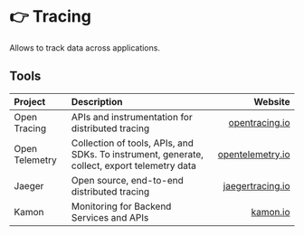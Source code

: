 # 👉 Tracing

Allows to track data across applications. 

## Tools

| Project        | Description                                                                                  | Website                                      |
| :------------- | :------------------------------------------------------------------------------------------- | -------------------------------------------: |
| Open Tracing   | APIs and instrumentation for distributed tracing                                             | [opentracing.io](https://opentracing.io)     |
| Open Telemetry | Collection of tools, APIs, and SDKs. To instrument, generate, collect, export telemetry data | [opentelemetry.io](https://opentelemetry.io) |
| Jaeger         | Open source, end-to-end distributed tracing                                                  | [jaegertracing.io](https://jaegertracing.io) |
| Kamon          | Monitoring for Backend Services and APIs                                                     | [kamon.io](https://kamon.io)                 |